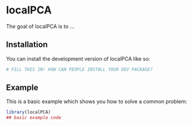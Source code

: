 
# localPCA

<!-- badges: start -->
<!-- badges: end -->

The goal of localPCA is to ...

## Installation

You can install the development version of localPCA like so:

``` r
# FILL THIS IN! HOW CAN PEOPLE INSTALL YOUR DEV PACKAGE?
```

## Example

This is a basic example which shows you how to solve a common problem:

``` r
library(localPCA)
## basic example code
```

